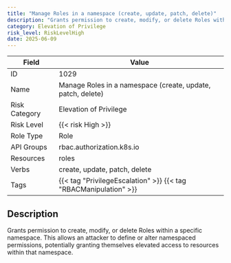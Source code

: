 ```yaml
---
title: "Manage Roles in a namespace (create, update, patch, delete)"
description: "Grants permission to create, modify, or delete Roles within a specific namespace. This allows an attacker to define or alter namespaced permissions, potentially granting themselves elevated access to resources within that namespace."
category: Elevation of Privilege
risk_level: RiskLevelHigh
date: 2025-06-09
---
```


| Field         | Value                                                            |
| ------------- | ---------------------------------------------------------------- |
| ID            | 1029                                                             |
| Name          | Manage Roles in a namespace (create, update, patch, delete)      |
| Risk Category | Elevation of Privilege                                           |
| Risk Level    | {{< risk High >}}                                                |
| Role Type     | Role                                                             |
| API Groups    | rbac.authorization.k8s.io                                        |
| Resources     | roles                                                            |
| Verbs         | create, update, patch, delete                                    |
| Tags          | {{< tag "PrivilegeEscalation" >}} {{< tag "RBACManipulation" >}} |

## Description

Grants permission to create, modify, or delete Roles within a specific namespace. This allows an attacker to define or alter namespaced permissions, potentially granting themselves elevated access to resources within that namespace.
